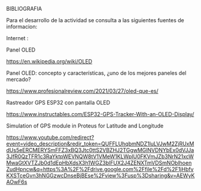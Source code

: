 BIBLIOGRAFIA

 Para el desarrollo de la actividad se consulta a las siguientes fuentes de informacion:

 Internet :
 
 Panel OLED
 
 https://en.wikipedia.org/wiki/OLED
 
 Panel OLED: concepto y características, ¿uno de los mejores paneles del mercado?
 
 https://www.profesionalreview.com/2021/03/27/oled-que-es/
 
 Rastreador GPS ESP32 con pantalla OLED
 
 https://www.instructables.com/ESP32-GPS-Tracker-With-an-OLED-Display/
 
 Simulation of GPS module in Proteus for Latitude and Longitude
 
https://www.youtube.com/redirect?event=video_description&redir_token=QUFFLUhqbmNDZ1luLVJwM2ZjRUxMdUs5eERCMERYSmFFZ3xBQ3Jtc0ttS2VBZHJ2TGgwMGlNVDNYbEx0dVJJa3JfR0QzTFR1c3RaYktpWEVNQW8tV1VMeW1KLWpIU0FKVmJZb3NrN21xcWMwaGtXVTZJb0d1dEpHbXdsX3h1WGZ3blFUX2J4ZENXTmVDSmNOblhoenZudHpncw&q=https%3A%2F%2Fdrive.google.com%2Ffile%2Fd%2F1jHbfvKXSTceGvn3hNGGzwcDnseBjBEse%2Fview%3Fusp%3Dsharing&v=AEWyKAOwF6s


